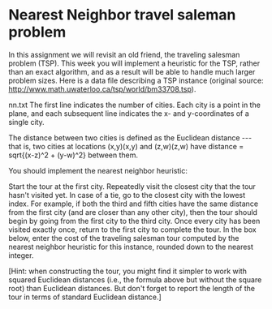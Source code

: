 # Nearest Neighbor travel saleman problem

In this assignment we will revisit an old friend, the traveling salesman problem (TSP). This week you will implement a heuristic for the TSP, rather than an exact algorithm, and as a result will be able to handle much larger problem sizes. Here is a data file describing a TSP instance (original source: http://www.math.uwaterloo.ca/tsp/world/bm33708.tsp).

nn.txt
The first line indicates the number of cities. Each city is a point in the plane, and each subsequent line indicates the x- and y-coordinates of a single city.

The distance between two cities is defined as the Euclidean distance --- that is, two cities at locations (x,y)(x,y) and (z,w)(z,w) have distance = sqrt{(x-z)^2 + (y-w)^2} between them.

You should implement the nearest neighbor heuristic:

Start the tour at the first city.
Repeatedly visit the closest city that the tour hasn't visited yet. In case of a tie, go to the closest city with the lowest index. For example, if both the third and fifth cities have the same distance from the first city (and are closer than any other city), then the tour should begin by going from the first city to the third city.
Once every city has been visited exactly once, return to the first city to complete the tour.
In the box below, enter the cost of the traveling salesman tour computed by the nearest neighbor heuristic for this instance, rounded down to the nearest integer.

[Hint: when constructing the tour, you might find it simpler to work with squared Euclidean distances (i.e., the formula above but without the square root) than Euclidean distances. But don't forget to report the length of the tour in terms of standard Euclidean distance.]

